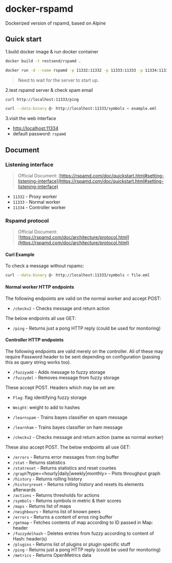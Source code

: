 # docker-rspamd

Dockerized version of rspamd, based on Alpine

## Quick start

1.build docker image & run docker container

```bash
docker build -t restsend/rspamd .
```

```bash
docker run -d --name rspamd -p 11332:11332 -p 11333:11333 -p 11334:11334 restsend/rspamd
```

> Need to wait for the server to start up.

2.test rspamd server & check spam email

```bash
curl http://localhost:11333/ping
```

```bash
curl --data-binary @- http://localhost:11333/symbols < example.eml
```

3.visit the web interface

- [http://localhost:11334](http://localhost:11334)
- default password: `rspamd`

## Document

### Listening interface

> Official Document: [https://rspamd.com/doc/quickstart.html#setting-listening-interface](https://rspamd.com/doc/quickstart.html#setting-listening-interface)

- `11332` - Proxy worker
- `11333` - Normal worker
- `11334` - Controller worker

### Rspamd protocol

> Official Document: [https://rspamd.com/doc/architecture/protocol.html](https://rspamd.com/doc/architecture/protocol.html)

#### Curl Example

To check a message without rspamc:

```bash
curl --data-binary @- http://localhost:11333/symbols < file.eml
```

#### Normal worker HTTP endpoints

The following endpoints are valid on the normal worker and accept POST:

- `/checkv2` - Checks message and return action

The below endpoints all use GET:

- `/ping` - Returns just a pong HTTP reply (could be used for monitoring)

#### Controller HTTP endpoints

The following endpoints are valid merely on the controller. All of these may require Password header to be sent depending on configuration (passing this as query string works too).

- `/fuzzyadd` - Adds message to fuzzy storage
- `/fuzzydel` - Removes message from fuzzy storage

These accept POST. Headers which may be set are:

- `Flag`: flag identifying fuzzy storage
- `Weight`: weight to add to hashes

- `/learnspam` - Trains bayes classifier on spam message
- `/learnham` - Trains bayes classifier on ham message
- `/checkv2` - Checks message and return action (same as normal worker)

These also accept POST. The below endpoints all use GET:

- `/errors` - Returns error messages from ring buffer
- `/stat` - Returns statistics
- `/statreset` - Returns statistics and reset countes
- `/graph`?type=<hourly|daily|weekly|monthly> - Plots throughput graph
- `/history` - Returns rolling history
- `/historyreset` - Returns rolling history and resets its elements afterwards
- `/actions` - Returns thresholds for actions
- `/symbols` - Returns symbols in metric & their scores
- `/maps` - Returns list of maps
- `/neighbours` - Returns list of known peers
- `/errors` - Returns a content of erros ring buffer
- `/getmap` - Fetches contents of map according to ID passed in Map: header
- `/fuzzydelhash` - Deletes entries from fuzzy according to content of Hash: header(s)
- `/plugins` - Returns list of plugins or plugin specific stuff
- `/ping` - Returns just a pong HTTP reply (could be used for monitoring)
- `/metrics` - Returns OpenMetrics data

